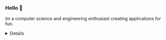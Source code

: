 ### Hello 👋

Im a computer science and engineering enthusiast creating applications for fun.

<details>
<summary>
  Details
</summary>

### What I do

I do almost any type of programming I can, although with an emphasis on systems and desktop application programming. I approach every challenge with an open mindset and being ready to learn. I have spent time around a multitude of operating systems, programming languges and other systems requiring me to constantly learn new technologies. While most of my work is on github, some of what I do does not have enough substance to be uploaded to github. I am really passionate about systems programming and electrical engineering, and plan to study it in college. I also spend time taking on mechanical enginnering projects such as building DIY sim racing cockpits and building robots for Vex Robotics competitions.

### What im working on
 - Vex Robotics
     - Physical Construction
     - Programming
     - Reverse Engineering
 - UIKit desktop adaptation
     - Publishing and shipping desktop port
 - JReverse
     - Making an installer application and patching bugs
 - Website
     - Writing up project overviews and developing pages for <a href="https://aaronwilk.dev" target="_tab">My Website</a>
### Github Stats

![Github Stats](https://github-readme-stats.vercel.app/api/?username=tubaplayerdis&show_icons=true&count_private=true&theme=react)

## My skills 📜

### Web Technologies 🌐
 - JavaScript
 - HTML
 - CSS
 - TypeScript
 - Bootstrap
 - Node.js
 - Discord.js

### Application Technologies 💻
 - C
 - C++
 - Vex V5 C++
 - Boost C++
 - WinUI 3 C++
 - OpenGl
 - Java Native Interface
 - Java Vitrual Machine Tool Interface
 - Java
 - Java Swing
 - Java FX
 - C#
 - WinForms C#
 - WPF C#
 - WinUI 3 C#
 - Python
 - Vex Python
 - Beamng Lua

### Integrated System Technologies 💾
 - Raspberry PI
 - Arduino
 - TI-Nspire
 - Micropython
 - Arm

### Operating Systems 🖥️
 - Windows 10/11
 - Raspbian
 - Chrome OS
 - Debian
 - Vexos

## What I'm currently learning 📚

- Ghidra
- Assembly
- Reverse Engineering

### Languages Use

![UsedL anguages](https://github-readme-stats.vercel.app/api/top-langs/?username=tubaplayerdis&show_icons=true&count_private=true&theme=react&langs_count=10&layout=compact)

</details>
